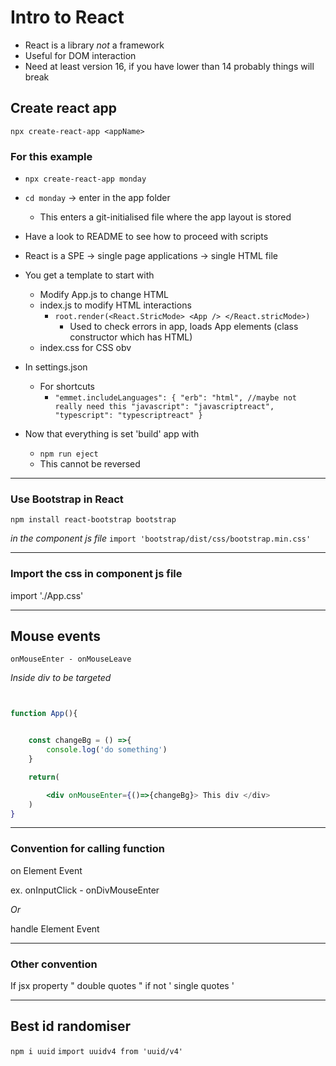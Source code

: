 # Intro to React

- React is a library _not_ a framework
- Useful for DOM interaction
- Need at least version 16, if you have lower than 14 probably things will break

## Create react app
`npx create-react-app <appName>`


### For this example

- `npx create-react-app monday`

- `cd monday` -> enter in the app folder
	+ This enters a git-initialised file where the app layout is stored

- Have a look to README to see how to proceed with scripts

- React is a SPE -> single page applications -> single HTML file

- You get a template to start with
	+ Modify App.js to change HTML
	+ index.js to modify HTML interactions
		* `root.render(<React.StricMode> <App /> </React.stricMode>)`
			- Used to check errors in app, loads App elements (class constructor which has HTML)
	+ index.css for CSS obv


- In settings.json
	+ For shortcuts
		* `"emmet.includeLanguages": {
		    "erb": "html", //maybe not really need this
		    "javascript": "javascriptreact",
		    "typescript": "typescriptreact"
		  }`


- Now that everything is set 'build' app with 
	+ `npm run eject`
	+ This cannot be reversed


---

### Use Bootstrap in React

`npm install react-bootstrap bootstrap`

*in the component js file*
`import 'bootstrap/dist/css/bootstrap.min.css'`

---

### Import the css in component js file

import './App.css'

---

## Mouse events

`onMouseEnter - onMouseLeave`

*Inside div to be targeted*

```jsx


function App(){


	const changeBg = () =>{
		console.log('do something')
	}

	return(

		<div onMouseEnter={()=>{changeBg}> This div </div>
	)
}
```


---

### Convention for calling function

on Element Event

ex. onInputClick - onDivMouseEnter

*Or*

handle Element Event

---

### Other convention

If jsx property " double quotes " if not ' single quotes '

---

## Best id randomiser

`npm i uuid`
`import uuidv4 from 'uuid/v4'`